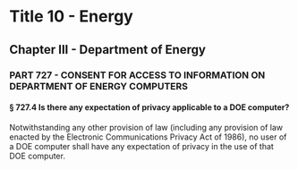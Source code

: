 
# Title 10 - Energy
## Chapter III - Department of Energy
### PART 727 - CONSENT FOR ACCESS TO INFORMATION ON DEPARTMENT OF ENERGY COMPUTERS
#### § 727.4 Is there any expectation of privacy applicable to a DOE computer?

Notwithstanding any other provision of law (including any provision of law enacted by the Electronic Communications Privacy Act of 1986), no user of a DOE computer shall have any expectation of privacy in the use of that DOE computer.
